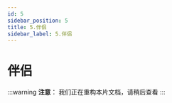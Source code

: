 ```yaml
---
id: 5
sidebar_position: 5
title: 5.伴侣
sidebar_label: 5.伴侣
---
```


# 伴侣

:::warning
**注意**：
我们正在重构本片文档，请稍后查看
:::